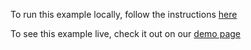 To run this example locally, follow the instructions [here](https://github.com/acidb/mobiscroll-demos-react?tab=readme-ov-file#mobiscroll-react-demos) 

To see this example live, check it out on our [demo page](https://demo.mobiscroll.com/react/calendar/activity-calendar#)